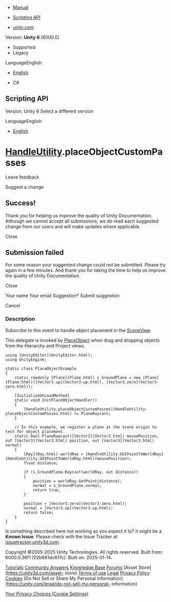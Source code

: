 [ ]()

  * [Manual](../Manual/index.html)
  * [Scripting API](../ScriptReference/index.html)

  * [unity.com](https://unity.com/)

Version: **Unity 6** (6000.0)

  * Supported
  * Legacy

LanguageEnglish

  * [English]()

  * C#

[ ](https://docs.unity3d.com)

## Scripting API

Version: Unity 6 Select a different version

LanguageEnglish

  * [English]()

#  [HandleUtility](HandleUtility.html).placeObjectCustomPasses

Leave feedback

Suggest a change

## Success!

Thank you for helping us improve the quality of Unity Documentation. Although
we cannot accept all submissions, we do read each suggested change from our
users and will make updates where applicable.

Close

## Submission failed

For some reason your suggested change could not be submitted. Please <a>try
again</a> in a few minutes. And thank you for taking the time to help us
improve the quality of Unity Documentation.

Close

Your name Your email Suggestion* Submit suggestion

Cancel

[ ]()

### Description

Subscribe to this event to handle object placement in the
[SceneView](SceneView.html).

This delegate is invoked by [PlaceObject](HandleUtility.PlaceObject.html) when
drag and dropping objects from the Hierarchy and Project views.

    
    
    using [UnityEditor](UnityEditor.html);
    using UnityEngine;  
      
    static class PlaceObjectExample
    {
        static readonly [Plane](Plane.html) s_GroundPlane = new [Plane](Plane.html)([Vector3.up](Vector3-up.html), [Vector3.zero](Vector3-zero.html));  
      
        [InitializeOnLoadMethod]
        static void InitPlaceObjectHandler()
        {
            [HandleUtility.placeObjectCustomPasses](HandleUtility-placeObjectCustomPasses.html) += PlaneRaycast;
        }  
      
        // In this example, we register a plane at the scene origin to test for object placement.
        static bool PlaneRaycast([Vector2](Vector2.html) mousePosition, out [Vector3](Vector3.html) position, out [Vector3](Vector3.html) normal)
        {
            [Ray](Ray.html) worldRay = [HandleUtility.GUIPointToWorldRay](HandleUtility.GUIPointToWorldRay.html)(mousePosition);
            float distance;  
      
            if (s_GroundPlane.Raycast(worldRay, out distance))
            {
                position = worldRay.GetPoint(distance);
                normal = s_GroundPlane.normal;
                return true;
            }  
      
            position = [Vector3.zero](Vector3-zero.html);
            normal = [Vector3.up](Vector3-up.html);
            return false;
        }
    }
    

Is something described here not working as you expect it to? It might be a
**Known Issue**. Please check with the Issue Tracker at
[issuetracker.unity3d.com](https://issuetracker.unity3d.com).

Copyright ©2005-2025 Unity Technologies. All rights reserved. Built from:
6000.0.36f1 (02b661dc617c). Built on: 2025-01-14.

[Tutorials](https://unity3d.com/learn) [Community
Answers](https://answers.unity3d.com) [Knowledge
Base](https://support.unity3d.com/hc/en-us)
[Forums](https://forum.unity3d.com) [Asset Store](https://unity3d.com/asset-
store) [Terms of use](https://docs.unity3d.com/Manual/TermsOfUse.html)
[Legal](https://unity.com/legal) [Privacy
Policy](https://unity.com/legal/privacy-policy)
[Cookies](https://unity.com/legal/cookie-policy) [Do Not Sell or Share My
Personal Information](https://unity.com/legal/do-not-sell-my-personal-
information)

[Your Privacy Choices (Cookie Settings)](javascript:void\(0\);)

